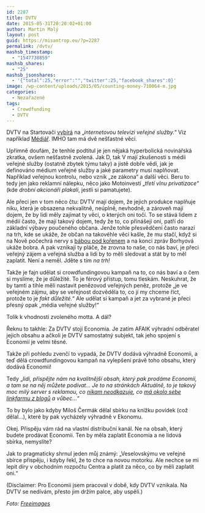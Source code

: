 ```yaml
---
id: 2287
title: DVTV
date: 2015-05-31T20:20:02+01:00
author: Martin Malý
layout: post
guid: https://misantrop.eu/?p=2287
permalink: /dvtv/
mashsb_timestamp:
  - "1547738859"
mashsb_shares:
  - "25"
mashsb_jsonshares:
  - '{"total":25,"error":"","twitter":25,"facebook_shares":0}'
image: /wp-content/uploads/2015/05/counting-money-710064-m.jpg
categories:
  - Nezařazené
tags:
  - Crowdfunding
  - DVTV
---
```

DVTV na Startovači [vybírá](https://www.startovac.cz/projekty/dvtv) na &#8222;_internetovou televizi veřejné služby._&#8220; Viz například [Médiář](https://www.mediar.cz/dvtv-vybira-na-webovou-televizi-verejne-sluzby/). IMHO tam má dvě nešťastné věci.

<!--more-->

Upřímně doufám, že tenhle podtitul je jen nějaká hyperbolická novinářská zkratka, ovšem nešťastně zvolená. Jak D, tak V mají zkušenosti s médii veřejné služby (ostatně zbytek týmu taky) a jistě dobře vědí, jak je definováno médium veřejné služby a jaké parametry musí naplňovat. Například veřejnou kontrolu, nebo vznik &#8222;ze zákona&#8220; a další věci. Beru to tedy jen jako reklamní nálepku, něco jako Motoinvestí &#8222;_třetí vlnu privatizace_&#8220; (kde _drobní akcionáři plakali_, jestli si pamatujete).

Ale přeci jen v tom něco čtu: DVTV mají dojem, že jejich produkce naplňuje niku, která je obsazena nekvalitně, neúplně, nevhodně, a zároveň mají dojem, že by lidi měly zajímat ty věci, o kterých oni točí. To se stává lidem z médií často, že mají takový dojem, tedy že to, co přinášejí oni, patří do základní výbavy poučeného občana. Jenže tohle přesvědčení často narazí na trh, kde se ukáže, že občan na takovéhle věci kašle, že mu stačí, když si na Nově počechrá nervy s [bábou pod kořenem](https://www.youtube.com/watch?v=iKso4buDWH8) a na konci zpráv Borhyová ukáže bobra. A pak vznikají ty pláče, že zrovna to naše, co nás baví, je přeci veřejný zájem a veřejná služba a lidi by to měli sledovat a stát by to měl zaplatit. Není a neměl. Jděte s tím _na trh!_

Takže je fajn udělat si crowdfundingovou kampaň na to, co nás baví a o čem si myslíme, že je důležité. To je férový přístup, tomu tleskám. Neskuhrat, že by tamti a tihle měli nastavit penězovod veřejných peněz, protože &#8222;je ve veřejném zájmu, aby se veřejnost dozvěděla to, co jí my chceme říct, protože to je _fakt důležité._&#8220; Ale udělat si kampaň a jet za vybrané je přeci přesný opak &#8222;média veřejné služby!&#8220;

Tolik k vhodnosti zvoleného motta. A dál?

Řeknu to takhle: Za DVTV stojí Economia. Je zatím AFAIK výhradní odběratel jejich obsahu a ačkoli je DVTV samostatný subjekt, tak jeho spojení s Economií je velmi těsné.

Takže při pohledu zvenčí to vypadá, že DVTV dodává výhradně Economii, a teď dělá crowdfundingovou kampaň na vylepšení právě toho obsahu, který dodává Economii!

Tedy &#8222;_lidi, přispějte nám na kvalitnější obsah, který pak prodáme Economii, a tam se na něj můžete podívat&#8230; Je to na stránkách Aktuálně, to je takový moc milý server s reklamou, co [nikam neodkazuje](https://misantrop.eu/online-media-a-odkazy-kapitola-68/), co [má okolo sebe linkfarmu z blogů](https://www.pooh.cz/pooh/a.asp?a=2018301) a vůbec&#8230;_&#8220;

To by bylo jako kdyby Miloš Čermák dělal sbírku na knížku povídek (což dělal&#8230;), které by pak vycházely výhradně v Ekonomu.

Okej. Přispěju vám rád na vlastní distribuční kanál. Ne na obsah, který budete prodávat Economii. Ten by měla zaplatit Economia a ne lidová sbírka, nemyslíte?

Jak to pragmaticky shrnul jeden můj známý: &#8222;Veselovskýmu ve veřejné sbírce přispěju, i kdyby řekl, že to chce na novou motorku. Ale nechce se mi lepit díry v obchodním rozpočtu Centra a platit za něco, co by měli zaplatit oni.&#8220;

(Disclaimer: Pro Economii jsem pracoval v době, kdy DVTV vznikala. Na DVTV se nedívám, přesto jim držím palce, aby uspěli.)

_Foto: [Freeimages](https://www.freeimages.com/photo/710064)_